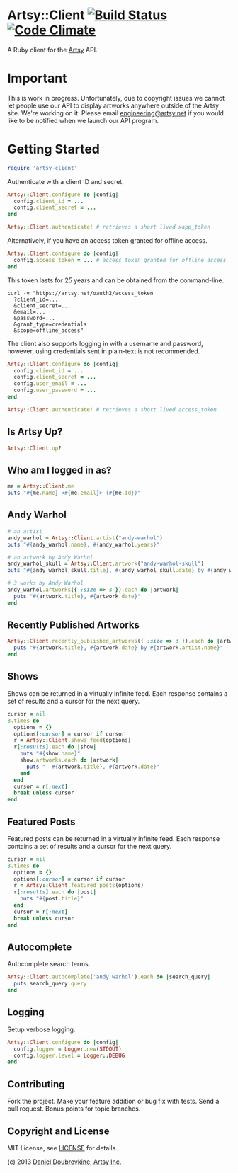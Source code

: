 Artsy::Client [![Build Status](https://travis-ci.org/artsy/artsy-ruby-client.png?branch=master)](https://travis-ci.org/artsy/artsy-ruby-client) [![Code Climate](https://codeclimate.com/github/artsy/artsy-ruby-client.png)](https://codeclimate.com/github/artsy/artsy-ruby-client)
===============

A Ruby client for the [Artsy](http://artsy.net) API.

Important
=========

This is work in progress. Unfortunately, due to copyright issues we cannot let people use our API to display artworks anywhere outside of the Artsy site. We're working on it. Please email engineering@artsy.net if you would like to be notified when we launch our API program.

Getting Started
===============

``` ruby
require 'artsy-client'
```

Authenticate with a client ID and secret.

``` ruby
Artsy::Client.configure do |config|
  config.client_id = ...
  config.client_secret = ...
end

Artsy::Client.authenticate! # retrieves a short lived xapp_token
```

Alternatively, if you have an access token granted for offline access.

``` ruby
Artsy::Client.configure do |config|
  config.access_token = ... # access token granted for offline access
end
```

This token lasts for 25 years and can be obtained from the command-line.

```
curl -v "https://artsy.net/oauth2/access_token
  ?client_id=...
  &client_secret=...
  &email=...
  &password=...
  &grant_type=credentials
  &scope=offline_access"
```

The client also supports logging in with a username and password, however, using credentials sent in plain-text is not recommended.

``` ruby
Artsy::Client.configure do |config|
  config.client_id = ...
  config.client_secret = ...
  config.user_email = ...
  config.user_password = ...
end

Artsy::Client.authenticate! # retrieves a short lived access_token
```

Is Artsy Up?
------------

``` ruby
Artsy::Client.up?
```

Who am I logged in as?
----------------------

``` ruby
me = Artsy::Client.me
puts "#{me.name} <#{me.email}> (#{me.id})"
```

Andy Warhol
-----------

``` ruby
# an artist
andy_warhol = Artsy::Client.artist("andy-warhol")
puts "#{andy_warhol.name}, #{andy_warhol.years}"

# an artwork by Andy Warhol
andy_warhol_skull = Artsy::Client.artwork("andy-warhol-skull")
puts "#{andy_warhol_skull.title}, #{andy_warhol_skull.date} by #{andy_warhol_skull.artist.name}"

# 3 works by Andy Warhol
andy_warhol.artworks({ :size => 3 }).each do |artwork|
  puts "#{artwork.title}, #{artwork.date}"
end
```

Recently Published Artworks
---------------------------

``` ruby
Artsy::Client.recently_published_artworks({ :size => 3 }).each do |artwork|
  puts "#{artwork.title}, #{artwork.date} by #{artwork.artist.name}"
end
```

Shows
-----

Shows can be returned in a virtually infinite feed. Each response contains a set of results and a cursor for the next query.

``` ruby
cursor = nil
3.times do
  options = {}
  options[:cursor] = cursor if cursor
  r = Artsy::Client.shows_feed(options)
  r[:results].each do |show|
    puts "#{show.name}"
    show.artworks.each do |artwork|
      puts "  #{artwork.title}, #{artwork.date}"
    end
  end
  cursor = r[:next]
  break unless cursor
end
```

Featured Posts
--------------

Featured posts can be returned in a virtually infinite feed. Each response contains a set of results and a cursor for the next query.

``` ruby
cursor = nil
3.times do
  options = {}
  options[:cursor] = cursor if cursor
  r = Artsy::Client.featured_posts(options)
  r[:results].each do |post|
    puts "#{post.title}"
  end
  cursor = r[:next]
  break unless cursor
end
```

Autocomplete
------------

Autocomplete search terms.

``` ruby
Artsy::Client.autocomplete('andy warhol').each do |search_query|
  puts search_query.query
end
```

Logging
-------

Setup verbose logging.

``` ruby
Artsy::Client.configure do |config|
  config.logger = Logger.new(STDOUT)
  config.logger.level = Logger::DEBUG
end
```

Contributing
------------

Fork the project. Make your feature addition or bug fix with tests. Send a pull request. Bonus points for topic branches.

Copyright and License
---------------------

MIT License, see [LICENSE](http://github.com/dblock/mongoid-scroll/raw/master/LICENSE.md) for details.

(c) 2013 [Daniel Doubrovkine](http://github.com/dblock), [Artsy Inc.](http://artsy.net)
